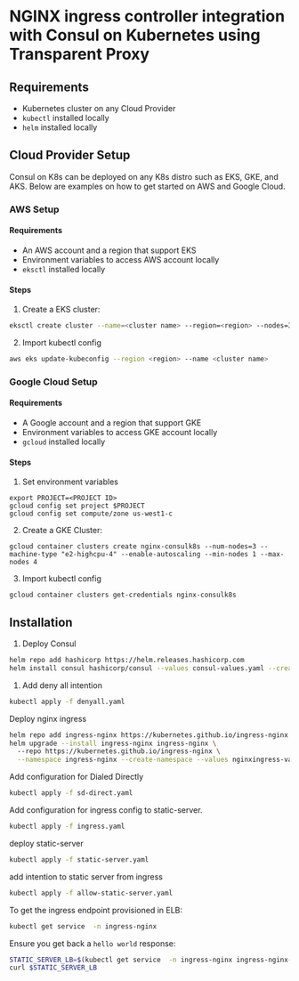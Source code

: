 # NGINX ingress controller integration with Consul on Kubernetes using Transparent Proxy 

## Requirements
- Kubernetes cluster on any Cloud Provider
- `kubectl` installed locally
- `helm` installed locally

## Cloud Provider Setup

Consul on K8s can be deployed on any K8s distro such as EKS, GKE, and AKS. Below are examples on how to get started on AWS and Google Cloud. 

### AWS Setup 

#### Requirements 

- An AWS account and a region that support EKS
- Environment variables to access AWS account locally
- `eksctl` installed locally

#### Steps

1. Create a EKS cluster:
  ```bash
  eksctl create cluster --name=<cluster name> --region=<region> --nodes=3 
  ```
  
2. Import kubectl config
  ```bash
  aws eks update-kubeconfig --region <region> --name <cluster name>
  ```

### Google Cloud Setup

#### Requirements
- A Google account and a region that support GKE
- Environment variables to access GKE account locally
- `gcloud` installed locally

#### Steps

1. Set environment variables
  ```
  export PROJECT=<PROJECT ID>
  gcloud config set project $PROJECT
  gcloud config set compute/zone us-west1-c
  ```
  
2. Create a GKE Cluster:
  ```
  gcloud container clusters create nginx-consulk8s --num-nodes=3 --machine-type "e2-highcpu-4" --enable-autoscaling --min-nodes 1 --max-nodes 4
  ```

3. Import kubectl config
  ```
  gcloud container clusters get-credentials nginx-consulk8s
  ```

## Installation

1. Deploy Consul
```bash
helm repo add hashicorp https://helm.releases.hashicorp.com
helm install consul hashicorp/consul --values consul-values.yaml --create-namespace --namespace consul
```

1. Add deny all intention
```bash
kubectl apply -f denyall.yaml
```

Deploy nginx ingress
```bash
helm repo add ingress-nginx https://kubernetes.github.io/ingress-nginx
helm upgrade --install ingress-nginx ingress-nginx \                                                                                                    ─╯
  --repo https://kubernetes.github.io/ingress-nginx \
  --namespace ingress-nginx --create-namespace --values nginxingress-values.yaml
```

Add configuration for Dialed Directly

```bash
kubectl apply -f sd-direct.yaml
```



Add configuration for ingress config to static-server.
```bash
kubectl apply -f ingress.yaml
```

deploy static-server
```bash
kubectl apply -f static-server.yaml
```

add intention to static server from ingress
```bash
kubectl apply -f allow-static-server.yaml
```

To get the ingress endpoint provisioned in ELB:
```bash
kubectl get service  -n ingress-nginx
```

Ensure you get back a `hello world` response:

```bash
STATIC_SERVER_LB=$(kubectl get service  -n ingress-nginx ingress-nginx-controller -o jsonpath="{.status.loadBalancer.ingress[*].hostname}")
curl $STATIC_SERVER_LB
```

